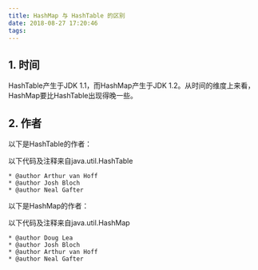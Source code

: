 ```yaml
---
title: HashMap 与 HashTable 的区别
date: 2018-08-27 17:20:46
tags: 
---
```


## 1. 时间

HashTable产生于JDK 1.1，而HashMap产生于JDK 1.2。从时间的维度上来看，HashMap要比HashTable出现得晚一些。

## 2. 作者

以下是HashTable的作者：

以下代码及注释来自java.util.HashTable

```
* @author Arthur van Hoff
* @author Josh Bloch
* @author Neal Gafter
```

以下是HashMap的作者：

以下代码及注释来自java.util.HashMap

```
* @author Doug Lea
* @author Josh Bloch
* @author Arthur van Hoff
* @author Neal Gafter
```


